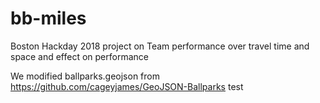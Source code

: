 # bb-miles
Boston Hackday 2018 project on Team performance over travel time and space and effect on performance

We modified ballparks.geojson from https://github.com/cageyjames/GeoJSON-Ballparks
test
